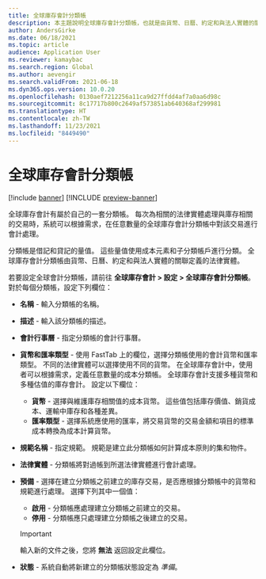 ```yaml
---
title: 全球庫存會計分類帳
description: 本主題說明全球庫存會計分類帳，也就是由貨幣、日曆、約定和與法人實體的關聯定義的法律實體。
author: AndersGirke
ms.date: 06/18/2021
ms.topic: article
audience: Application User
ms.reviewer: kamaybac
ms.search.region: Global
ms.author: aevengir
ms.search.validFrom: 2021-06-18
ms.dyn365.ops.version: 10.0.20
ms.openlocfilehash: 0130aef7212256a11ca9d27ffdd4af7a0aa6d98c
ms.sourcegitcommit: 8c17717b800c2649af573851ab640368af299981
ms.translationtype: HT
ms.contentlocale: zh-TW
ms.lasthandoff: 11/23/2021
ms.locfileid: "8449490"
---
```

# <a name="global-inventory-accounting-ledger"></a>全球庫存會計分類帳

[!include [banner](../includes/banner.md)]
[!INCLUDE [preview-banner](../includes/preview-banner.md)]
<!--KFM: Preview until 4/30/2022 -->

全球庫存會計有屬於自己的一套分類帳。 每次為相關的法律實體處理與庫存相關的交易時，系統可以根據需求，在任意數量的全球庫存會計分類帳中對該交易進行會計處理。

分類帳是借記和貸記的量值。 這些量值使用成本元素和子分類帳戶進行分類。 全球庫存會計分類帳由貨幣、日曆、約定和與法人實體的關聯定義的法律實體。

若要設定全球會計分類帳，請前往 **全球庫存會計 \> 設定 \> 全球庫存會計分類帳**。 對於每個分類帳，設定下列欄位：

- **名稱** - 輸入分類帳的名稱。
- **描述** - 輸入該分類帳的描述。
- **會計行事曆** - 指定分類帳的會計行事曆。
- **貨幣和匯率類型** - 使用 FastTab 上的欄位，選擇分類帳使用的會計貨幣和匯率類型。 不同的法律實體可以選擇使用不同的貨幣。 在全球庫存會計中，使用者可以根據需求，定義任意數量的成本分類帳。 全球庫存會計支援多種貨幣和多種估值的庫存會計。 設定以下欄位：

    - **貨幣** - 選擇與維護庫存相關值的成本貨幣。 這些值包括庫存價值、銷貨成本、運輸中庫存和各種差異。
    - **匯率類型** - 選擇系統應使用的匯率，將交易貨幣的交易金額和項目的標準成本轉換為成本計算貨幣。

- **規範名稱** - 指定規範。 規範是建立此分類帳如何計算成本原則的集和物件。
- **法律實體** - 分類帳將對過帳到所選法律實體進行會計處理。
- **預備** - 選擇在建立分類帳之前建立的庫存交易，是否應根據分類帳中的貨幣和規範進行處理。 選擇下列其中一個值：

    - **啟用** - 分類帳應處理建立分類帳之前建立的交易。
    - **停用** - 分類帳應只處理建立分類帳之後建立的交易。

    > [!IMPORTANT]
    > 輸入新的文件之後，您將 **無法** 返回設定此欄位。

- **狀態** - 系統自動將新建立的分類帳狀態設定為 *準備*。
